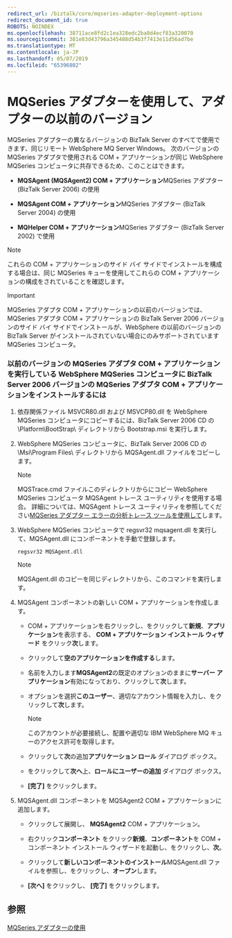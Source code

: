 ```yaml
---
redirect_url: /biztalk/core/mqseries-adapter-deployment-options
redirect_document_id: true
ROBOTS: NOINDEX
ms.openlocfilehash: 38711ace8fd2c1ea328edc2ba8d4ecf83a320070
ms.sourcegitcommit: 381e83d43796a345488d54b3f7413e11d56ad7be
ms.translationtype: MT
ms.contentlocale: ja-JP
ms.lasthandoff: 05/07/2019
ms.locfileid: "65396802"
---
```

# <a name="using-mqseries-adapter-with-an-earlier-version-of-the-adapter"></a>MQSeries アダプターを使用して、アダプターの以前のバージョン
MQSeries アダプターの異なるバージョンの BizTalk Server のすべてで使用できます、同じリモート WebSphere MQ Server Windows。 次のバージョンの MQSeries アダプタで使用される COM + アプリケーションが同じ WebSphere MQSeries コンピュータに共存できるため、このことはできます。  
  
-   **MQSAgent (MQSAgent2) COM + アプリケーション**MQSeries アダプター (BizTalk Server 2006) の使用 
  
-   **MQSAgent COM + アプリケーション**MQSeries アダプター (BizTalk Server 2004) の使用  
  
-   **MQHelper COM + アプリケーション**MQSeries アダプター (BizTalk Server 2002) で使用 
  
> [!NOTE]
>  これらの COM + アプリケーションのサイド バイ サイドでインストールを構成する場合は、同じ MQSeries キューを使用してこれらの COM + アプリケーションの構成をされていることを確認します。  
  
> [!IMPORTANT]
>  MQSeries アダプタ COM + アプリケーションの以前のバージョンでは、MQSeries アダプタ COM + アプリケーションの BizTalk Server 2006 バージョンのサイド バイ サイドでインストールが、WebSphere の以前のバージョンの BizTalk Server がインストールされていない場合にのみサポートされていますMQSeries コンピュータ。  
  
### <a name="to-install-the-biztalk-server-2006-version-of-the-mqseries-adapter-com-application-on-a-websphere-mqseries-computer-that-is-running-an-earlier-version-of-the-mqseries-adapter-com-application"></a>以前のバージョンの MQSeries アダプタ COM + アプリケーションを実行している WebSphere MQSeries コンピュータに BizTalk Server 2006 バージョンの MQSeries アダプタ COM + アプリケーションをインストールするには  
  
1.  依存関係ファイル MSVCR80.dll および MSVCP80.dll を WebSphere MQSeries コンピュータにコピーするには、BizTalk Server 2006 CD の \Platform\BootStrap\ ディレクトリから Bootstrap.msi を実行します。  
  
2.  WebSphere MQSeries コンピュータに、BizTalk Server 2006 CD の \Msi\Program Files\ ディレクトリから MQSAgent.dll ファイルをコピーします。  
  
    > [!NOTE]
    >  MQSTrace.cmd ファイルこのディレクトリからにコピー WebSphere MQSeries コンピュータ MQSAgent トレース ユーティリティを使用する場合。 詳細については、MQSAgent トレース ユーティリティを参照してください[MQSeries アダプター エラーの分析トレース ツールを使用して](../core/analyzing-mqseries-adapter-errors-with-the-trace-tools.md)します。  
  
3.  WebSphere MQSeries コンピュータで regsvr32 mqsagent.dll を実行して、MQSAgent.dll にコンポーネントを手動で登録します。  
  
    ```  
    regsvr32 MQSAgent.dll  
    ```  
  
    > [!NOTE]
    >  MQSAgent.dll のコピーを同じディレクトリから、このコマンドを実行します。  
  
4.  MQSAgent コンポーネントの新しい COM + アプリケーションを作成します。  
  
    -   COM + アプリケーションを右クリックし、をクリックして**新規**、**アプリケーション**を表示する、 **COM + アプリケーション インストール ウィザード** をクリック**次**します。  
  
    -   クリックして**空のアプリケーションを作成する**します。  
  
    -   名前を入力します**MQSAgent2**の既定のオプションのままに**サーバー アプリケーション**有効になっており、クリックして**次**します。  
  
    -   オプションを選択**このユーザー**、適切なアカウント情報を入力し、をクリックして**次**します。  
  
        > [!NOTE]
        >  このアカウントが必要接続し、配置や適切な IBM WebSphere MQ キューのアクセス許可を取得します。  
  
    -   クリックして**次**の追加**アプリケーション ロール** ダイアログ ボックス。  
  
    -   をクリックして**次へ**上、**ロールにユーザーの追加** ダイアログ ボックス。  
  
    -   **[完了]** をクリックします。  
  
5.  MQSAgent.dll コンポーネントを MQSAgent2 COM + アプリケーションに追加します。  
  
    -   クリックして展開し、 **MQSAgent2** COM + アプリケーション。  
  
    -   右クリック**コンポーネント** をクリック**新規**、**コンポーネント**を COM + コンポーネント インストール ウィザードを起動し、をクリックし、**次**。  
  
    -   クリックして**新しいコンポーネントのインストール**MQSAgent.dll ファイルを参照し、をクリックし、**オープン**します。  
  
    -   **[次へ]** をクリックし、 **[完了]** をクリックします。  
  
## <a name="see-also"></a>参照  
 [MQSeries アダプターの使用](../core/using-the-mqseries-adapter.md)